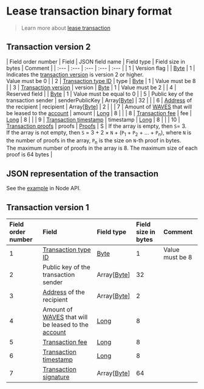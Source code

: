 # Lease transaction binary format

> Learn more about [lease transaction](/blockchain/transaction-type/lease-transaction.md)

## Transaction version 2

| Field order number | Field | JSON field name | Field type | Field size in bytes | Comment |
| :--- | :--- | :--- | :--- | :--- |
| 1 | Version flag |  | [Byte](/blockchain/blockchain/blockchain-data-types.md) | 1 | Indicates the [transaction version](/blockchain/transaction/transaction-version.md) is version 2 or higher.<br>Value must be 0 |
| 2 | [Transaction type ID](/blockchain/transaction-type.md) | type | [Byte](/blockchain/blockchain/blockchain-data-types.md) | 1 | Value must be 8 |
| 3 | [Transaction version](/blockchain/transaction/transaction-version.md) | version | [Byte](/blockchain/blockchain/blockchain-data-types.md) | 1 | Value must be 2 |
| 4 | Reserved field | | [Byte](/blockchain/blockchain/blockchain-data-types.md) | 1 | Value must be equal to 0 |
| 5 | Public key of the transaction sender  | senderPublicKey | Array[[Byte](/blockchain/blockchain/blockchain-data-types.md)] | 32 | |
| 6 | [Address](/blockchain/address.md) of the recipient |  recipient | Array[[Byte](/blockchain/blockchain/blockchain-data-types.md)] | 2 | |
| 7 | Amount of [WAVES](/blockchain/token/waves.md) that will be leased to the [account](/blockchain/account.md) | amount | [Long](/blockchain/blockchain/blockchain-data-types.md) | 8 | |
| 8 | [Transaction fee](/blockchain/transaction/transaction-fee.md) | fee | [Long](/blockchain/blockchain/blockchain-data-types.md) | 8 | |
| 9 | [Transaction timestamp](/blockchain/transaction/transaction-timestamp.md) | timestamp | [Long](/blockchain/blockchain/blockchain-data-types.md) | 8 | |
| 10 | [Transaction proofs](/blockchain/transaction/transaction-proof.md) | proofs | [Proofs](/blockchain/transaction/transaction-proof.md) | S | If the array is empty, then `S`= 3. <br>If the array is not empty, then `S` = 3 + 2 × `N` + (`P`<sub>1</sub> + `P`<sub>2</sub> + ... + `P`<sub>n</sub>), where `N` is the number of proofs in the array, `P`<sub>n</sub> is the size on `N`-th proof in bytes. <br>The maximum number of proofs in the array is 8. The maximum size of each proof is 64 bytes |

## JSON representation of the transaction

See the [example](https://nodes.wavesnodes.com/transactions/info/J6jZCzLpWJX8EDVhopKFx1mcbFizLGHVb44dvqPzH4QS) in Node API.

## Transaction version 1

| Field order number | Field | Field type | Field size in bytes | Comment |
| :--- | :--- | :--- | :--- | :--- |
| 1 | [Transaction type ID](/blockchain/transaction-type.md) | [Byte](/blockchain/blockchain/blockchain-data-types.md) | 1 | Value must be 8 |
| 2 | Public key of the transaction sender  | Array[[Byte](/blockchain/blockchain/blockchain-data-types.md)] | 32 | |
| 3 | [Address](/blockchain/address.md) of the recipient | Array[[Byte](/blockchain/blockchain/blockchain-data-types.md)] | 2 | |
| 4 | Amount of [WAVES](/blockchain/token/waves.md) that will be leased to the [account](/blockchain/account.md) | [Long](/blockchain/blockchain/blockchain-data-types.md) | 8 | |
| 5 | [Transaction fee](/blockchain/transaction/transaction-fee.md) | [Long](/blockchain/blockchain/blockchain-data-types.md) | 8 | |
| 6 | [Transaction timestamp](/blockchain/transaction/transaction-timestamp.md) | [Long](/blockchain/blockchain/blockchain-data-types.md) | 8 | |
| 7 | [Transaction signature](/blockchain/transaction/transaction-signature.md) | Array[[Byte](/blockchain/blockchain/blockchain-data-types.md)] | 64 | | |
